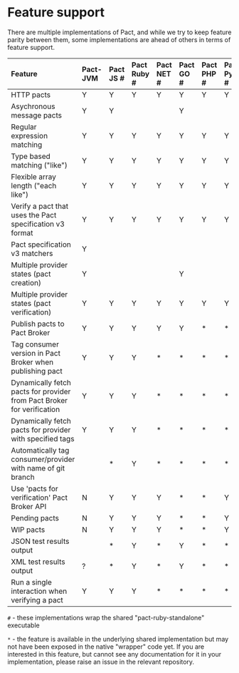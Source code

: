 # Feature support

There are multiple implementations of Pact, and while we try to keep feature parity between them, some implementations are ahead of others in terms of feature support.

| Feature | Pact-JVM | Pact JS \# | Pact Ruby \# | Pact NET \# | Pact GO \# | Pact PHP \# | Pact Python \# | Pact Swift \# | Pactman | Scala Pact |
| :--- | :--- | :--- | :--- | :--- | :--- | :--- | :--- | :--- | :--- | :--- |
| HTTP pacts | Y | Y | Y | Y | Y | Y | Y | Y | Y | Y |
| Asychronous message pacts | Y | Y |  |  | Y |  |  |  | ? |  |
| Regular expression matching | Y | Y | Y | Y | Y | Y | Y | Y | Y | Y |
| Type based matching \("like"\) | Y | Y | Y | Y | Y | Y | Y | Y | Y | Y |
| Flexible array length \("each like"\) | Y | Y | Y | Y | Y | Y | Y | Y | Y | Y |
| Verify a pact that uses the Pact specification v3 format | Y | Y | Y | Y | Y | Y | Y | Y | Y | ? |
| Pact specification v3 matchers | Y |  |  |  |  |  |  |  | Y | ? |
| Multiple provider states \(pact creation\) | Y |  |  |  | Y |  |  |  | ? | ? |
| Multiple provider states \(pact verification\) | Y | Y | Y | Y | Y | Y | Y | Y | ? | ? |
| Publish pacts to Pact Broker | Y | Y | Y | Y | Y | \* | \* | \* | Y | ? |
| Tag consumer version in Pact Broker when publishing pact | Y | Y | Y | \* | \* | \* | \* | \* | ? | ? |
| Dynamically fetch pacts for provider from Pact Broker for verification | Y | Y | Y | \* | \* | \* | \* | \* | Y | ? |
| Dynamically fetch pacts for provider with specified tags | Y | Y | Y | \* | \* | \* | \* | \* | ? | ? |
| Automatically tag consumer/provider with name of git branch |  | \* | Y | \* | \* | \* | \* | \* |  |  |
| Use 'pacts for verification' Pact Broker API | N | Y | Y | Y | * | * | Y | N | N | N |
| Pending pacts                                | N | Y | Y | Y | * | * | Y | N | N | N |
| WIP pacts                                    | N | Y | Y | Y | * | * | Y | N | N | N |
| JSON test results output |  | \* | Y | \* | Y | \* | \* | \* |  |  |
| XML test results output | ? | \* | Y | \* | Y | \* | \* | \* |  |  |
| Run a single interaction when verifying a pact | Y | Y | Y | \* | \* | \* | \* | \* | ? | ? |

`#` - these implementations wrap the shared "pact-ruby-standalone" executable

`*` - the feature is available in the underlying shared implementation but may not have been exposed in the native "wrapper" code yet. If you are interested in this feature, but cannot see any documentation for it in your implementation, please raise an issue in the relevant repository.

